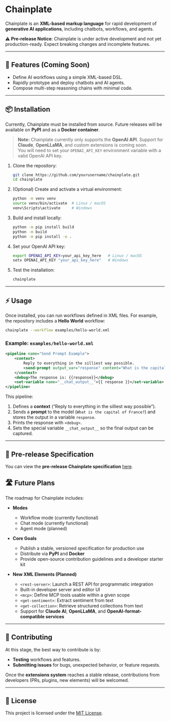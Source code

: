 # Chainplate

Chainplate is an **XML-based markup language** for rapid development of **generative AI applications**, including chatbots, workflows, and agents.  

⚠️ **Pre-release Notice**: Chainplate is under active development and not yet production-ready. Expect breaking changes and incomplete features.

---

## 🚀 Features (Coming Soon)
- Define AI workflows using a simple XML-based DSL.  
- Rapidly prototype and deploy chatbots and AI agents.  
- Compose multi-step reasoning chains with minimal code.  

---

## 📦 Installation

Currently, Chainplate must be installed from source. Future releases will be available on **PyPI** and as a **Docker container**.

> **Note:** Chainplate currently only supports the **OpenAI API**. Support for **Claude**, **OpenLLaMA**, and custom extensions is coming soon.  
> You will need to set your `OPENAI_API_KEY` environment variable with a valid OpenAI API key.

1. Clone the repository:
   ```bash
   git clone https://github.com/yourusername/chainplate.git
   cd chainplate
   ```

2. (Optional) Create and activate a virtual environment:
   ```bash
   python -m venv venv
   source venv/bin/activate  # Linux / macOS
   venv\Scripts\activate     # Windows
   ```

3. Build and install locally:
   ```bash
   python -m pip install build
   python -m build
   python -m pip install -e .
   ```

4. Set your OpenAI API key:
   ```bash
   export OPENAI_API_KEY=your_api_key_here   # Linux / macOS
   setx OPENAI_API_KEY "your_api_key_here"   # Windows
   ```

5. Test the installation:
   ```bash
   chainplate
   ```

---

## ⚡ Usage

Once installed, you can run workflows defined in XML files. For example, the repository includes a **Hello World** workflow:

```bash
chainplate --workflow examples/hello-world.xml
```

### Example: `examples/hello-world.xml`

```xml
<pipeline name="Send Prompt Example">
    <context>
        Reply to everything in the silliest way possible.
        <send-prompt output_var="response" content="What is the capital of France?" />
    </context>
    <debug>The response is: {{response}}</debug>
    <set-variable name="__chat_output__">{{ response }}</set-variable>
</pipeline>
```

This pipeline:
1. Defines a **context** (“Reply to everything in the silliest way possible”).  
2. Sends a **prompt** to the model (`What is the capital of France?`) and stores the output in a variable `response`.  
3. Prints the response with `<debug>`.  
4. Sets the special variable `__chat_output__` so the final output can be captured.  

---

## 📄 Pre-release Specification

You can view the **pre-release Chainplate specification** [here](https://example.com/chainplate-spec).

## 🛣️ Future Plans

The roadmap for Chainplate includes:  

- **Modes**  
  - Workflow mode (currently functional)  
  - Chat mode (currently functional)  
  - Agent mode (planned)  

- **Core Goals**  
  - Publish a stable, versioned specification for production use  
  - Distribute via **PyPI** and **Docker**  
  - Provide open-source contribution guidelines and a developer starter kit  

- **New XML Elements (Planned)**  
  - `<rest-server>`: Launch a REST API for programmatic integration  
  - Built-in developer server and editor UI  
  - `<mcp>`: Define MCP tools usable within a given scope  
  - `<get-sentiment>`: Extract sentiment from text  
  - `<get-collection>`: Retrieve structured collections from text  
  - Support for **Claude AI**, **OpenLLaMA**, and **OpenAI-format-compatible services**  

---

## 🤝 Contributing

At this stage, the best way to contribute is by:  
- **Testing** workflows and features.  
- **Submitting issues** for bugs, unexpected behavior, or feature requests.  

Once the **extensions system** reaches a stable release, contributions from developers (PRs, plugins, new elements) will be welcomed.  

---

## 📜 License

This project is licensed under the [MIT License](LICENSE).  

